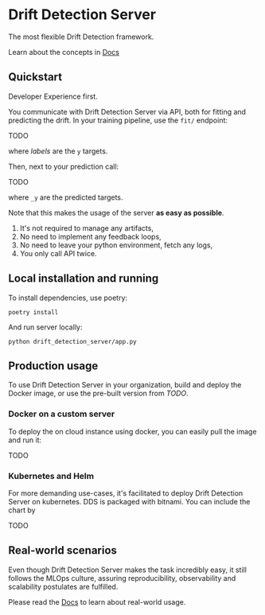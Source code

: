 # Drift Detection Server

The most flexible Drift Detection framework.

Learn about the concepts in
[Docs](https://smolendawid.github.io/drift-detection-server/)

## Quickstart

Developer Experience first.

You communicate with Drift Detection Server via API, both for fitting
and predicting the drift. In your training pipeline, use the `fit/` endpoint:

TODO

where _labels_ are the `y` targets.

Then, next to your prediction call:

TODO

where `_y` are the predicted targets.

Note that this makes the usage of the server **as easy as possible**.

1. It's not required to manage any artifacts,
1. No need to implement any feedback loops,
1. No need to leave your python environment, fetch any logs,
1. You only call API twice.

## Local installation and running

To install dependencies, use poetry:

`poetry install`

And run server locally:

`python drift_detection_server/app.py`

## Production usage

To use Drift Detection Server in your organization,
build and deploy the Docker image, or use the pre-built version from _TODO_.

### Docker on a custom server

To deploy the on cloud instance using docker, you can easily pull the image
and run it:

TODO

### Kubernetes and Helm

For more demanding use-cases, it's facilitated to deploy Drift Detection Server
on kubernetes. DDS is packaged with bitnami. You can include the chart by

TODO

## Real-world scenarios

Even though Drift Detection Server makes the task incredibly easy,
it still follows the MLOps culture, assuring reproducibility,
observability and scalability postulates are fulfilled.

Please read the [Docs](https://smolendawid.github.io/drift-detection-server/)
to learn about real-world usage.
